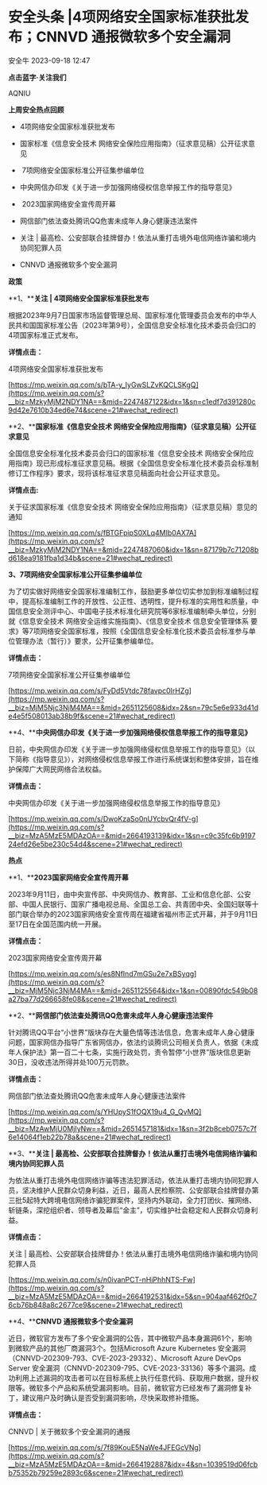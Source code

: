 #  安全头条 |4项网络安全国家标准获批发布；CNNVD 通报微软多个安全漏洞   
 安全牛   2023-09-18 12:47  
  
**点击蓝字·关注我们**  
  
  
AQNIU  
  
**上周安全热点回顾**  
  
  
- 4项网络安全国家标准获批发布  
  
- 国家标准《信息安全技术 网络安全保险应用指南》（征求意见稿）公开征求意见  
  
-  7项网络安全国家标准公开征集参编单位  
  
- 中央网信办印发《关于进一步加强网络侵权信息举报工作的指导意见》  
  
-  2023国家网络安全宣传周开幕  
  
- 网信部门依法查处腾讯QQ危害未成年人身心健康违法案件  
  
- 关注 | 最高检、公安部联合挂牌督办！依法从重打击境外电信网络诈骗和境内协同犯罪人员    
  
- CNNVD 通报微软多个安全漏洞  
  
  
  
**政策**  
  
  
**1、****关注 | 4项网络安全国家标准获批发布**  
  
  
根据2023年9月7日国家市场监督管理总局、国家标准化管理委员会发布的中华人民共和国国家标准公告（2023年第9号），全国信息安全标准化技术委员会归口的4项国家标准正式发布。  
  
  
**详情点击：**  
  
4项网络安全国家标准获批发布  
  
[https://mp.weixin.qq.com/s/bTA-y_IyGwSLZvKQCLSKgQ](https://mp.weixin.qq.com/s?__biz=MzkyMjM2NDY1NA==&mid=2247487122&idx=1&sn=c1edf7d391280c9d42e7610b34ed6e74&scene=21#wechat_redirect)  
  
  
  
**2、****国家标准《信息安全技术 网络安全保险应用指南》（征求意见稿）公开征求意见**  
  
  
全国信息安全标准化技术委员会归口的国家标准《信息安全技术 网络安全保险应用指南》现已形成标准征求意见稿。根据《全国信息安全标准化技术委员会标准制修订工作程序》要求，现将该标准征求意见稿面向社会公开征求意见。  
  
  
**详情点击:**  
  
关于征求国家标准《信息安全技术 网络安全保险应用指南》（征求意见稿）意见的通知  
  
[https://mp.weixin.qq.com/s/fBTGFpipS0XLq4MIb0AX7A](https://mp.weixin.qq.com/s?__biz=MzkyMjM2NDY1NA==&mid=2247487060&idx=1&sn=87179b7c71208bd618ea9181fba1d34b&scene=21#wechat_redirect)  
  
  
  
**3、7项网络安全国家标准公开征集参编单位**  
  
  
为了切实做好网络安全国家标准编制工作，鼓励更多单位切实参加到标准编制过程中，提高标准编制工作的开放性、公正性、透明性，提升标准的实用性和质量，中国信息安全测评中心、中国电子技术标准化研究院等6家标准编制牵头单位，分别就《信息安全技术 网络安全运维实施指南》、《信息安全技术 信息安全管理体系 要求》等7项网络安全国家标准，按照《全国信息安全标准化技术委员会标准参与单位管理办法（暂行）》要求，公开征集参编单位。  
  
  
**详情点击：**  
  
7项网络安全国家标准公开征集参编单位  
  
[https://mp.weixin.qq.com/s/FyDd5Vtdc78favpc0IrHZg](https://mp.weixin.qq.com/s?__biz=MjM5Njc3NjM4MA==&mid=2651125608&idx=2&sn=79c5e6e933d41de4e5f508013ab38b9f&scene=21#wechat_redirect)  
  
  
  
**4、****中央网信办印发《关于进一步加强网络侵权信息举报工作的指导意见》**  
  
  
日前，中央网信办印发《关于进一步加强网络侵权信息举报工作的指导意见》（以下简称《指导意见》），对网络侵权信息举报工作进行系统谋划和整体安排，旨在维护保障广大网民网络合法权益。  
  
  
**详情点击：**  
  
中央网信办印发《关于进一步加强网络侵权信息举报工作的指导意见》  
  
[https://mp.weixin.qq.com/s/DwoKzaSo0nUYcbvQr4fV-g](https://mp.weixin.qq.com/s?__biz=MzA5MzE5MDAzOA==&mid=2664193139&idx=1&sn=c9c35fc6b919724efd26e5be230c54d4&scene=21#wechat_redirect)  
  
  
**热点**  
  
  
  
**1、****2023国家网络安全宣传周开幕**  
  
  
2023年9月11日，由中央宣传部、中央网信办、教育部、工业和信息化部、公安部、中国人民银行、国家广播电视总局、全国总工会、共青团中央、全国妇联等十部门联合举办的2023国家网络安全宣传周在福建省福州市正式开幕，并于9月11日至17日在全国范围内统一开展。  
  
  
**详情点击：**  
  
2023国家网络安全宣传周开幕  
  
[](https://mp.weixin.qq.com/s?__biz=MzAwMjU0MjIyNw==&mid=2651456385&idx=1&sn=cba4223dc9f9798ef3f3402c8a376a2d&scene=21#wechat_redirect)  
  
[https://mp.weixin.qq.com/s/es8NfInd7mGSu2e7xBSyqg](https://mp.weixin.qq.com/s?__biz=MjM5Njc3NjM4MA==&mid=2651125564&idx=1&sn=00890fdc549b08a27ba77d266658fe08&scene=21#wechat_redirect)  
  
  
  
**2、****网信部门依法查处腾讯QQ危害未成年人身心健康违法案件**  
  
  
针对腾讯QQ平台“小世界”版块存在大量色情等违法信息，危害未成年人身心健康问题，国家网信办指导广东省网信办，依法约谈腾讯公司相关负责人，依据《未成年人保护法》第一百二十七条，实施行政处罚，责令暂停“小世界”版块信息更新30日，没收违法所得并处100万元罚款。  
  
  
  
**详情点击：**  
  
网信部门依法查处腾讯QQ危害未成年人身心健康违法案件  
  
[https://mp.weixin.qq.com/s/YHUpyS1fOQX19u4_G_QvMQ](https://mp.weixin.qq.com/s?__biz=MzAwMjU0MjIyNw==&mid=2651457181&idx=1&sn=3f2b8ceb0757c7f6e14064f1eb22b78a&scene=21#wechat_redirect)  
  
  
  
**3、****关注 | 最高检、公安部联合挂牌督办！依法从重打击境外电信网络诈骗和境内协同犯罪人员**  
  
  
为依法从重打击境外电信网络诈骗等违法犯罪活动，依法从重打击境内协同犯罪人员，坚决维护人民群众切身利益，近日，最高人民检察院、公安部联合挂牌督办第三批5起特大跨境电信网络诈骗犯罪案件，坚持内外联动，全力打团伙、摧网络、斩链条，深挖组织者、领导者及幕后“金主”，切实维护社会稳定和人民群众切身利益。  
  
  
**详情点击：**  
  
关注 | 最高检、公安部联合挂牌督办！依法从重打击境外电信网络诈骗和境内协同犯罪人员  
  
[https://mp.weixin.qq.com/s/n0ivanPCT-nHiPhhNTS-Fw](https://mp.weixin.qq.com/s?__biz=MzA5MzE5MDAzOA==&mid=2664192531&idx=5&sn=904aaf462f0c76cb76b848a8c2677ce9&scene=21#wechat_redirect)  
  
  
  
**4、****CNNVD 通报微软多个安全漏洞**  
  
  
近日，微软官方发布了多个安全漏洞的公告，其中微软产品本身漏洞61个，影响到微软产品的其他厂商漏洞3个。包括Microsoft Azure Kubernetes 安全漏洞（CNNVD-202309-793、CVE-2023-29332）、Microsoft Azure DevOps Server 安全漏洞（CNNVD-202309-795、CVE-2023-33136）等多个漏洞。成功利用上述漏洞的攻击者可以在目标系统上执行任意代码、获取用户数据，提升权限等。微软多个产品和系统受漏洞影响。目前，微软官方已经发布了漏洞修复补丁，建议用户及时确认是否受到漏洞影响，尽快采取修补措施。  
  
  
**详情点击：**  
  
CNNVD | 关于微软多个安全漏洞的通报  
  
[https://mp.weixin.qq.com/s/7f89KouE5NaWe4JFEGcVNg](https://mp.weixin.qq.com/s?__biz=MzA5MzE5MDAzOA==&mid=2664192887&idx=4&sn=1039519d06fcbb75352b79259e2893c6&scene=21#wechat_redirect)  
  
  
